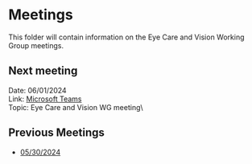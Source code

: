 # Meetings

This folder will contain information on the Eye Care and Vision Working Group meetings.

## Next meeting

Date: 06/01/2024\
Link: [Microsoft Teams](https://www.example.com)\
Topic: Eye Care and Vision WG meeting\

## Previous Meetings

* [05/30/2024](https://github.com/will-0/EyeCareVisionWG/tree/main/meetings/05-30-2024)
